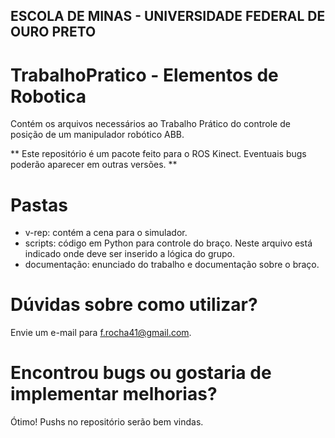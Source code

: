 ## ESCOLA DE MINAS - UNIVERSIDADE FEDERAL DE OURO PRETO ##

# TrabalhoPratico - Elementos de Robotica #

Contém os arquivos necessários ao Trabalho Prático do controle de posição de um manipulador robótico ABB.

** Este repositório é um pacote feito para o ROS Kinect. Eventuais bugs poderão aparecer em outras versões. **

# Pastas #
  - v-rep: contém a cena para o simulador.
  - scripts: código em Python para controle do braço. Neste arquivo está indicado onde deve ser inserido a lógica do grupo.
  - documentação: enunciado do trabalho e documentação sobre o braço.
  
# Dúvidas sobre como utilizar? #
  Envie um e-mail para f.rocha41@gmail.com.
  
# Encontrou bugs ou gostaria de implementar melhorias? #
  Ótimo! Pushs no repositório serão bem vindas.
